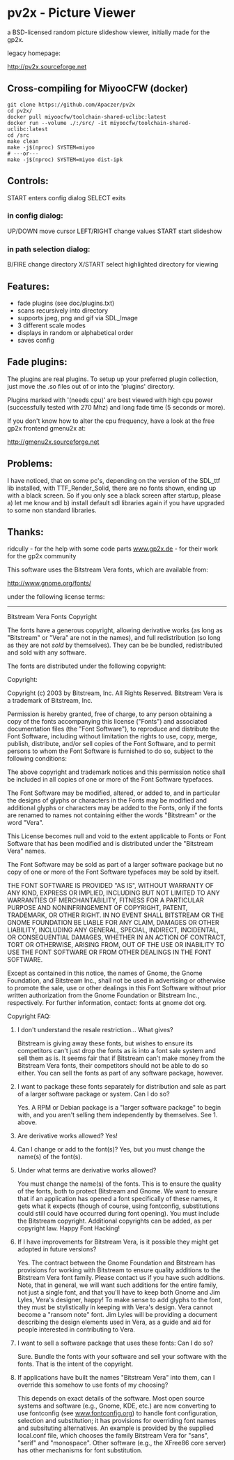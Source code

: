 # pv2x - Picture Viewer

a BSD-licensed random picture slideshow viewer, initially made for the gp2x.

legacy homepage:

http://pv2x.sourceforge.net

## Cross-compiling for MiyooCFW (docker)

```
git clone https://github.com/Apaczer/pv2x
cd pv2x/
docker pull miyoocfw/toolchain-shared-uclibc:latest
docker run --volume ./:/src/ -it miyoocfw/toolchain-shared-uclibc:latest
cd /src
make clean
make -j$(nproc) SYSTEM=miyoo
# ---or---
make -j$(nproc) SYSTEM=miyoo dist-ipk
```

## Controls:

START		enters config dialog
SELECT		exits

### in config dialog:

UP/DOWN		move cursor
LEFT/RIGHT	change values
START		start slideshow

### in path selection dialog:

B/FIRE		change directory
X/START		select highlighted directory for viewing

## Features:

- fade plugins (see doc/plugins.txt)
- scans recursively into directory
- supports jpeg, png and gif via SDL_Image
- 3 different scale modes
- displays in random or alphabetical order
- saves config

## Fade plugins:

The plugins are real plugins. To setup up your preferred plugin
collection, just move the .so files out of or into the 'plugins'
directory.

Plugins marked with '(needs cpu)' are best viewed with high cpu
power (successfully tested with 270 Mhz) and long fade time
(5 seconds or more).

If you don't know how to alter the cpu frequency, have a look at
the free gp2x frontend gmenu2x at:

http://gmenu2x.sourceforge.net

## Problems:

I have noticed, that on some pc's, depending on the version of
the SDL_ttf lib installed, with TTF_Render_Solid, there are no
fonts shown, ending up with a black screen. So if you only
see a black screen after startup, please a) let me know and
b) install default sdl libraries again if you have upgraded to
some non standard libraries.

## Thanks:

ridcully - for the help with some code parts
www.gp2x.de - for their work for the gp2x community

This software uses the Bitstream Vera fonts, which are
available from:

http://www.gnome.org/fonts/

under the following license terms:

******************************************************************

Bitstream Vera Fonts Copyright

The fonts have a generous copyright, allowing derivative works (as
long as "Bitstream" or "Vera" are not in the names), and full
redistribution (so long as they are not *sold* by themselves). They
can be be bundled, redistributed and sold with any software.

The fonts are distributed under the following copyright:

Copyright:

Copyright (c) 2003 by Bitstream, Inc. All Rights Reserved. Bitstream
Vera is a trademark of Bitstream, Inc.

Permission is hereby granted, free of charge, to any person obtaining
a copy of the fonts accompanying this license ("Fonts") and associated
documentation files (the "Font Software"), to reproduce and distribute
the Font Software, including without limitation the rights to use,
copy, merge, publish, distribute, and/or sell copies of the Font
Software, and to permit persons to whom the Font Software is furnished
to do so, subject to the following conditions:

The above copyright and trademark notices and this permission notice
shall be included in all copies of one or more of the Font Software
typefaces.

The Font Software may be modified, altered, or added to, and in
particular the designs of glyphs or characters in the Fonts may be
modified and additional glyphs or characters may be added to the
Fonts, only if the fonts are renamed to names not containing either
the words "Bitstream" or the word "Vera".

This License becomes null and void to the extent applicable to Fonts
or Font Software that has been modified and is distributed under the
"Bitstream Vera" names.

The Font Software may be sold as part of a larger software package but
no copy of one or more of the Font Software typefaces may be sold by
itself.

THE FONT SOFTWARE IS PROVIDED "AS IS", WITHOUT WARRANTY OF ANY KIND,
EXPRESS OR IMPLIED, INCLUDING BUT NOT LIMITED TO ANY WARRANTIES OF
MERCHANTABILITY, FITNESS FOR A PARTICULAR PURPOSE AND NONINFRINGEMENT
OF COPYRIGHT, PATENT, TRADEMARK, OR OTHER RIGHT. IN NO EVENT SHALL
BITSTREAM OR THE GNOME FOUNDATION BE LIABLE FOR ANY CLAIM, DAMAGES OR
OTHER LIABILITY, INCLUDING ANY GENERAL, SPECIAL, INDIRECT, INCIDENTAL,
OR CONSEQUENTIAL DAMAGES, WHETHER IN AN ACTION OF CONTRACT, TORT OR
OTHERWISE, ARISING FROM, OUT OF THE USE OR INABILITY TO USE THE FONT
SOFTWARE OR FROM OTHER DEALINGS IN THE FONT SOFTWARE.

Except as contained in this notice, the names of Gnome, the Gnome
Foundation, and Bitstream Inc., shall not be used in advertising or
otherwise to promote the sale, use or other dealings in this Font
Software without prior written authorization from the Gnome Foundation
or Bitstream Inc., respectively. For further information, contact:
fonts at gnome dot org.

Copyright FAQ:

   1. I don't understand the resale restriction... What gives?

      Bitstream is giving away these fonts, but wishes to ensure its
      competitors can't just drop the fonts as is into a font sale system
      and sell them as is. It seems fair that if Bitstream can't make money
      from the Bitstream Vera fonts, their competitors should not be able to
      do so either. You can sell the fonts as part of any software package,
      however.

   2. I want to package these fonts separately for distribution and
      sale as part of a larger software package or system.  Can I do so?

      Yes. A RPM or Debian package is a "larger software package" to begin 
      with, and you aren't selling them independently by themselves. 
      See 1. above.

   3. Are derivative works allowed?
      Yes!

   4. Can I change or add to the font(s)?
      Yes, but you must change the name(s) of the font(s).

   5. Under what terms are derivative works allowed?

      You must change the name(s) of the fonts. This is to ensure the
      quality of the fonts, both to protect Bitstream and Gnome. We want to
      ensure that if an application has opened a font specifically of these
      names, it gets what it expects (though of course, using fontconfig,
      substitutions could still could have occurred during font
      opening). You must include the Bitstream copyright. Additional
      copyrights can be added, as per copyright law. Happy Font Hacking!

   6. If I have improvements for Bitstream Vera, is it possible they might get 
       adopted in future versions?

      Yes. The contract between the Gnome Foundation and Bitstream has
      provisions for working with Bitstream to ensure quality additions to
      the Bitstream Vera font family. Please contact us if you have such
      additions. Note, that in general, we will want such additions for the
      entire family, not just a single font, and that you'll have to keep
      both Gnome and Jim Lyles, Vera's designer, happy! To make sense to add
      glyphs to the font, they must be stylistically in keeping with Vera's
      design. Vera cannot become a "ransom note" font. Jim Lyles will be
      providing a document describing the design elements used in Vera, as a
      guide and aid for people interested in contributing to Vera.

   7. I want to sell a software package that uses these fonts: Can I do so?

      Sure. Bundle the fonts with your software and sell your software
      with the fonts. That is the intent of the copyright.

   8. If applications have built the names "Bitstream Vera" into them, 
      can I override this somehow to use fonts of my choosing?

      This depends on exact details of the software. Most open source
      systems and software (e.g., Gnome, KDE, etc.) are now converting to
      use fontconfig (see www.fontconfig.org) to handle font configuration,
      selection and substitution; it has provisions for overriding font
      names and subsituting alternatives. An example is provided by the
      supplied local.conf file, which chooses the family Bitstream Vera for
      "sans", "serif" and "monospace".  Other software (e.g., the XFree86
      core server) has other mechanisms for font substitution.

